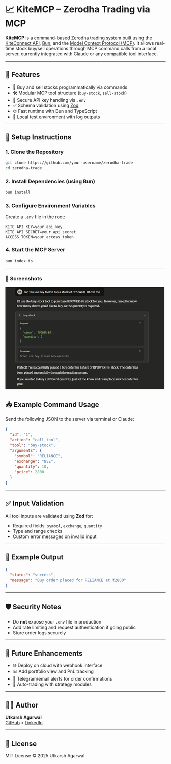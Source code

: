 # 📈 KiteMCP – Zerodha Trading via MCP

**KiteMCP** is a command-based Zerodha trading system built using the [KiteConnect API](https://github.com/zerodha/kiteconnectjs), [Bun](https://bun.sh), and the [Model Context Protocol (MCP)](https://modelcontextprotocol.dev). It allows real-time stock buy/sell operations through MCP command calls from a local server, currently integrated with Claude or any compatible tool interface.

---

## 🚀 Features

- 🔄 Buy and sell stocks programmatically via commands
- 🛠 Modular MCP tool structure (`buy-stock`, `sell-stock`)
- 🔐 Secure API key handling via `.env`
- ✅ Schema validation using [Zod](https://zod.dev)
- ⚙️ Fast runtime with Bun and TypeScript
- 🧪 Local test environment with log outputs

---

## 🔧 Setup Instructions

### 1. Clone the Repository

```bash
git clone https://github.com/your-username/zerodha-trade
cd zerodha-trade
```

### 2. Install Dependencies (using Bun)

```bash
bun install
```

### 3. Configure Environment Variables

Create a `.env` file in the root:

```env
KITE_API_KEY=your_api_key
KITE_API_SECRET=your_api_secret
ACCESS_TOKEN=your_access_token
```

### 4. Start the MCP Server

```bash
bun index.ts
```

---

### 📸 Screenshots

<img src="assests/claudeAI.png" alt="MCP Command Demo" width="500"/>

## 📥 Example Command Usage

Send the following JSON to the server via terminal or Claude:

```json
{
  "id": "1",
  "action": "call_tool",
  "tool": "buy-stock",
  "arguments": {
    "symbol": "RELIANCE",
    "exchange": "NSE",
    "quantity": 10,
    "price": 2800
  }
}
```

---

## ✅ Input Validation

All tool inputs are validated using **Zod** for:

- Required fields: `symbol`, `exchange`, `quantity`
- Type and range checks
- Custom error messages on invalid input

---

## 🧪 Example Output

```json
{
  "status": "success",
  "message": "Buy order placed for RELIANCE at ₹2800"
}
```

---

## 🛡️ Security Notes

- Do **not** expose your `.env` file in production
- Add rate limiting and request authentication if going public
- Store order logs securely

---

## 📌 Future Enhancements

- 🌐 Deploy on cloud with webhook interface
- 📊 Add portfolio view and PnL tracking
- 🔔 Telegram/email alerts for order confirmations
- 🧠 Auto-trading with strategy modules

---

## 👨‍💻 Author

**Utkarsh Agarwal**  
[GitHub](https://github.com/utkarshagar2121) • [LinkedIn](https://linkedin.com/in/utkarsh-agarwal-1b359922b)

---

## 📜 License

MIT License © 2025 Utkarsh Agarwal
